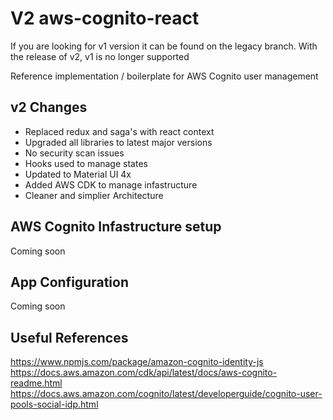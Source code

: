 # V2 aws-cognito-react

If you are looking for v1 version it can be found on the legacy branch. With the release of v2, v1 is no longer supported

Reference implementation / boilerplate for AWS Cognito user management

## v2 Changes

- Replaced redux and saga's with react context
- Upgraded all libraries to latest major versions
- No security scan issues
- Hooks used to manage states
- Updated to Material UI 4x
- Added AWS CDK to manage infastructure
- Cleaner and simplier Architecture

## AWS Cognito Infastructure setup

Coming soon

## App Configuration

Coming soon

## Useful References

<https://www.npmjs.com/package/amazon-cognito-identity-js>
<https://docs.aws.amazon.com/cdk/api/latest/docs/aws-cognito-readme.html>
<https://docs.aws.amazon.com/cognito/latest/developerguide/cognito-user-pools-social-idp.html>

